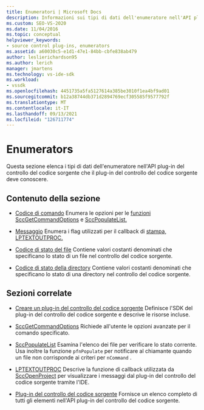 ```yaml
---
title: Enumeratori | Microsoft Docs
description: Informazioni sui tipi di dati dell'enumeratore nell'API plug-in del controllo del codice sorgente, tra cui codice di comando, messaggio, codice di stato del file e codice di stato della directory.
ms.custom: SEO-VS-2020
ms.date: 11/04/2016
ms.topic: conceptual
helpviewer_keywords:
- source control plug-ins, enumerators
ms.assetid: a60030c5-e1d1-47e1-84bb-cbfe838ab479
author: leslierichardson95
ms.author: lerich
manager: jmartens
ms.technology: vs-ide-sdk
ms.workload:
- vssdk
ms.openlocfilehash: 4451735a5fa5127614a385be3010f1ea4bf9ad01
ms.sourcegitcommit: b12a38744db371d2894769ecf305585f9577792f
ms.translationtype: MT
ms.contentlocale: it-IT
ms.lasthandoff: 09/13/2021
ms.locfileid: "126711774"
---
```

# <a name="enumerators"></a>Enumerators
Questa sezione elenca i tipi di dati dell'enumeratore nell'API plug-in del controllo del codice sorgente che il plug-in del controllo del codice sorgente deve conoscere.

## <a name="in-this-section"></a>Contenuto della sezione
- [Codice di comando](../extensibility/command-code-enumerator.md) Enumera le opzioni per le [funzioni SccGetCommandOptions](../extensibility/sccgetcommandoptions-function.md) e [SccPopulateList.](../extensibility/sccpopulatelist-function.md)

- [Messaggio](../extensibility/message-enumerator.md) Enumera i flag utilizzati per il callback di [stampa, LPTEXTOUTPROC.](../extensibility/lptextoutproc.md)

- [Codice di stato del file](../extensibility/file-status-code-enumerator.md) Contiene valori costanti denominati che specificano lo stato di un file nel controllo del codice sorgente.

- [Codice di stato della directory](../extensibility/directory-status-code-enumerator.md) Contiene valori costanti denominati che specificano lo stato di una directory nel controllo del codice sorgente.

## <a name="related-sections"></a>Sezioni correlate
- [Creare un plug-in del controllo del codice sorgente](../extensibility/internals/creating-a-source-control-plug-in.md) Definisce l'SDK del plug-in del controllo del codice sorgente e descrive le risorse incluse.

- [SccGetCommandOptions](../extensibility/sccgetcommandoptions-function.md) Richiede all'utente le opzioni avanzate per il comando specificato.

- [SccPopulateList](../extensibility/sccpopulatelist-function.md) Esamina l'elenco dei file per verificare lo stato corrente. Usa inoltre la funzione `pfnPopulate` per notificare al chiamante quando un file non corrisponde ai criteri per `nCommand` .

- [LPTEXTOUTPROC](../extensibility/lptextoutproc.md) Descrive la funzione di callback utilizzata da [SccOpenProject](../extensibility/sccopenproject-function.md) per visualizzare i messaggi dal plug-in del controllo del codice sorgente tramite l'IDE.

- [Plug-in del controllo del codice sorgente](../extensibility/source-control-plug-ins.md) Fornisce un elenco completo di tutti gli elementi nell'API plug-in del controllo del codice sorgente.
